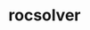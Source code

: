 ---
title: "rocsolver"
layout: cache
categories: [package, develop]
meta: {"versions": ["5.4.3"], "compilers": ["gcc@=11.1.0"], "oss": ["ubuntu20.04"], "platforms": ["linux"], "targets": ["x86_64_v3"], "stacks": ["e4s", "root"], "num_specs": 10, "num_specs_by_stack": {"e4s": 10, "root": 10}}
spec_details: [{"hash": "sbes46ydv6i4wyx4sie4gafv5cpckmwn", "compiler": "gcc@=11.1.0", "versions": ["5.4.3"], "os": "ubuntu20.04", "platform": "linux", "target": "x86_64_v3", "variants": ["amdgpu_target=gfx90a", "build_system=cmake", "build_type=Release", "generator=make", "~ipo", "+optimal", "patches=8067bfb"], "stacks": ["e4s", "root"], "size": "-", "tarball": "https://binaries.spack.io/develop/build_cache/linux-ubuntu20.04-x86_64_v3/gcc-11.1.0/rocsolver-5.4.3/linux-ubuntu20.04-x86_64_v3-gcc-11.1.0-rocsolver-5.4.3-sbes46ydv6i4wyx4sie4gafv5cpckmwn.spack"}, {"hash": "emjw7fvvvwmzr5q7rewb5b23l65noao4", "compiler": "gcc@=11.1.0", "versions": ["5.4.3"], "os": "ubuntu20.04", "platform": "linux", "target": "x86_64_v3", "variants": ["amdgpu_target=gfx90a", "build_system=cmake", "build_type=Release", "generator=make", "~ipo", "+optimal", "patches=8067bfb"], "stacks": ["e4s", "root"], "size": "-", "tarball": "https://binaries.spack.io/develop/build_cache/linux-ubuntu20.04-x86_64_v3/gcc-11.1.0/rocsolver-5.4.3/linux-ubuntu20.04-x86_64_v3-gcc-11.1.0-rocsolver-5.4.3-emjw7fvvvwmzr5q7rewb5b23l65noao4.spack"}, {"hash": "mgyt7nut3sijp6xghjrrh5e65asnizhe", "compiler": "gcc@=11.1.0", "versions": ["5.4.3"], "os": "ubuntu20.04", "platform": "linux", "target": "x86_64_v3", "variants": ["amdgpu_target=gfx90a", "build_system=cmake", "build_type=Release", "generator=make", "~ipo", "+optimal", "patches=8067bfb"], "stacks": ["e4s", "root"], "size": "-", "tarball": "https://binaries.spack.io/develop/build_cache/linux-ubuntu20.04-x86_64_v3/gcc-11.1.0/rocsolver-5.4.3/linux-ubuntu20.04-x86_64_v3-gcc-11.1.0-rocsolver-5.4.3-mgyt7nut3sijp6xghjrrh5e65asnizhe.spack"}, {"hash": "rnzxpbnz2rh4w6yid3g75bnim7hk56bc", "compiler": "gcc@=11.1.0", "versions": ["5.4.3"], "os": "ubuntu20.04", "platform": "linux", "target": "x86_64_v3", "variants": ["amdgpu_target=gfx90a", "build_system=cmake", "build_type=Release", "generator=make", "~ipo", "+optimal", "patches=8067bfb"], "stacks": ["e4s", "root"], "size": "-", "tarball": "https://binaries.spack.io/develop/build_cache/linux-ubuntu20.04-x86_64_v3/gcc-11.1.0/rocsolver-5.4.3/linux-ubuntu20.04-x86_64_v3-gcc-11.1.0-rocsolver-5.4.3-rnzxpbnz2rh4w6yid3g75bnim7hk56bc.spack"}, {"hash": "ps2qyml5pcqocpoqx6k4k52dhjaz4bwj", "compiler": "gcc@=11.1.0", "versions": ["5.4.3"], "os": "ubuntu20.04", "platform": "linux", "target": "x86_64_v3", "variants": ["amdgpu_target=gfx90a", "build_system=cmake", "build_type=Release", "generator=make", "~ipo", "+optimal", "patches=8067bfb"], "stacks": ["e4s", "root"], "size": "-", "tarball": "https://binaries.spack.io/develop/build_cache/linux-ubuntu20.04-x86_64_v3/gcc-11.1.0/rocsolver-5.4.3/linux-ubuntu20.04-x86_64_v3-gcc-11.1.0-rocsolver-5.4.3-ps2qyml5pcqocpoqx6k4k52dhjaz4bwj.spack"}, {"hash": "o7ycaenyv3n4kguzwgwjiy5ao5lfessm", "compiler": "gcc@=11.1.0", "versions": ["5.4.3"], "os": "ubuntu20.04", "platform": "linux", "target": "x86_64_v3", "variants": ["amdgpu_target=gfx90a", "build_system=cmake", "build_type=Release", "generator=make", "~ipo", "+optimal", "patches=8067bfb"], "stacks": ["e4s", "root"], "size": "-", "tarball": "https://binaries.spack.io/develop/build_cache/linux-ubuntu20.04-x86_64_v3/gcc-11.1.0/rocsolver-5.4.3/linux-ubuntu20.04-x86_64_v3-gcc-11.1.0-rocsolver-5.4.3-o7ycaenyv3n4kguzwgwjiy5ao5lfessm.spack"}, {"hash": "vljhqs3vb6ogct44kxc7kmgip2cpexlo", "compiler": "gcc@=11.1.0", "versions": ["5.4.3"], "os": "ubuntu20.04", "platform": "linux", "target": "x86_64_v3", "variants": ["amdgpu_target=gfx90a", "build_system=cmake", "build_type=Release", "generator=make", "~ipo", "+optimal", "patches=8067bfb"], "stacks": ["e4s", "root"], "size": "-", "tarball": "https://binaries.spack.io/develop/build_cache/linux-ubuntu20.04-x86_64_v3/gcc-11.1.0/rocsolver-5.4.3/linux-ubuntu20.04-x86_64_v3-gcc-11.1.0-rocsolver-5.4.3-vljhqs3vb6ogct44kxc7kmgip2cpexlo.spack"}, {"hash": "rl4loh3ou3rcldzm3lwjlgcrk2sbwwge", "compiler": "gcc@=11.1.0", "versions": ["5.4.3"], "os": "ubuntu20.04", "platform": "linux", "target": "x86_64_v3", "variants": ["amdgpu_target=gfx90a", "build_system=cmake", "build_type=Release", "generator=make", "~ipo", "+optimal", "patches=8067bfb"], "stacks": ["e4s", "root"], "size": "-", "tarball": "https://binaries.spack.io/develop/build_cache/linux-ubuntu20.04-x86_64_v3/gcc-11.1.0/rocsolver-5.4.3/linux-ubuntu20.04-x86_64_v3-gcc-11.1.0-rocsolver-5.4.3-rl4loh3ou3rcldzm3lwjlgcrk2sbwwge.spack"}, {"hash": "6g3wpf2tom47iahchfakdwcchtcwp2vu", "compiler": "gcc@=11.1.0", "versions": ["5.4.3"], "os": "ubuntu20.04", "platform": "linux", "target": "x86_64_v3", "variants": ["amdgpu_target=gfx90a", "build_system=cmake", "build_type=Release", "generator=make", "~ipo", "+optimal", "patches=8067bfb"], "stacks": ["e4s", "root"], "size": "-", "tarball": "https://binaries.spack.io/develop/build_cache/linux-ubuntu20.04-x86_64_v3/gcc-11.1.0/rocsolver-5.4.3/linux-ubuntu20.04-x86_64_v3-gcc-11.1.0-rocsolver-5.4.3-6g3wpf2tom47iahchfakdwcchtcwp2vu.spack"}, {"hash": "hnbe7hn4ykpccxce4dtb4dsoqkjspqza", "compiler": "gcc@=11.1.0", "versions": ["5.4.3"], "os": "ubuntu20.04", "platform": "linux", "target": "x86_64_v3", "variants": ["amdgpu_target=gfx90a", "build_system=cmake", "build_type=Release", "generator=make", "~ipo", "+optimal", "patches=8067bfb"], "stacks": ["e4s", "root"], "size": "-", "tarball": "https://binaries.spack.io/develop/build_cache/linux-ubuntu20.04-x86_64_v3/gcc-11.1.0/rocsolver-5.4.3/linux-ubuntu20.04-x86_64_v3-gcc-11.1.0-rocsolver-5.4.3-hnbe7hn4ykpccxce4dtb4dsoqkjspqza.spack"}]
---